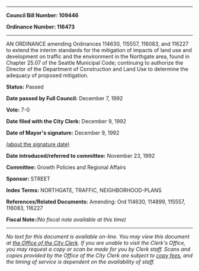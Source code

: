 

********

**Council Bill Number: 109446**
   
**Ordinance Number: 116473**
********

 AN ORDINANCE amending Ordinances 114630, 115557, 116083, and 116227 to extend the interim standards for the mitigation of impacts of land use and development on traffic and the environment in the Northgate area, found in Chapter 25.07 of the Seattle Municipal Code; continuing to authorize the Director of the Department of Construction and Land Use to determine the adequacy of proposed mitigation.

**Status:** Passed
   
**Date passed by Full Council:** December 7, 1992
   
**Vote:** 7-0
   
**Date filed with the City Clerk:** December 9, 1992
   
**Date of Mayor's signature:** December 9, 1992
   
[(about the signature date)](/~public/approvaldate.htm)
   
   
   
**Date introduced/referred to committee:** November 23, 1992
   
**Committee:** Growth Policies and Regional Affairs
   
**Sponsor:** STREET
   
   
**Index Terms:** NORTHGATE, TRAFFIC, NEIGHBORHOOD-PLANS

**References/Related Documents:** Amending: Ord 114630, 114899, 115557, 116083, 116227

**Fiscal Note:**_(No fiscal note available at this time)_
********

_No text for this document is available on-line. You may view this document at [the Office of the City Clerk](http://www.seattle.gov/leg/clerk/contactUs.htm). If you are unable to visit the Clerk's Office, you may request a copy or scan be made for you by Clerk staff. Scans and copies provided by the Office of the City Clerk are subject to [copy fees](http://clerk.seattle.gov/~public/clerkfees.htm), and the timing of service is dependent on the availability of staff._

